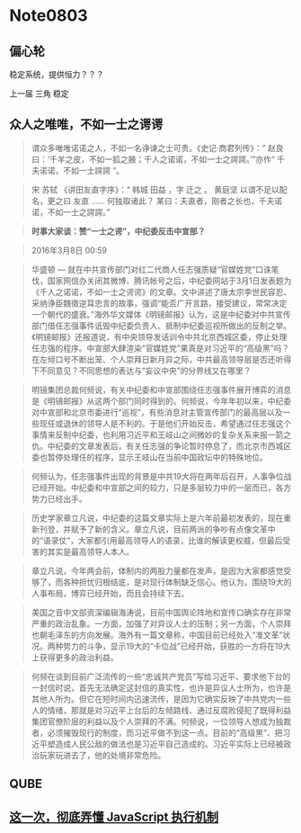 # Note0803




## 偏心轮

稳定系统，提供恒力？？？

上一届 三角 稳定



## 众人之唯唯，不如一士之谔谔


>谓众多唯唯诺诺之人，不如一名诤谏之士可贵。《史记·商君列传》：“ 赵良 曰：‘千羊之皮，不如一狐之腋；千人之诺诺，不如一士之諤諤。’”亦作“ 千夫诺诺，不如一士諤諤 ”。 

>宋 苏轼 《讲田友直字序》：“ 韩城 田益 ，字 迁之 。 黄庭坚 以谓不足以配名，更之曰 友直 …… 何独取诸此？ 某曰：夫直者，刚者之长也，千夫诺诺，不如一士之諤諤。”

>**时事大家谈：赞“一士之谔”，中纪委反击中宣部？**

>2016年3月8日 00:59

>华盛顿 — 
就在中共宣传部门对红二代商人任志强质疑“官媒姓党”口诛笔伐，国家网信办关闭其微博、腾讯帐号之后，中纪委网站于3月1日发表题为《千人之诺诺，不如一士之谔谔》的文章。文中讲述了唐太宗李世民容忍、采纳诤臣魏徵逆耳忠言的故事，强调“能否广开言路，接受建议，常常决定一个朝代的盛衰。”海外华文媒体《明镜邮报》认为，这是中纪委对中共宣传部门借任志强事件诋毁中纪委负责人、抵制中纪委巡视所做出的反制之举。《明镜邮报》还报道说，有中央领导发话训令中共北京西城区委，停止处理任志强的程序。中宣部大肆渲染“官媒姓党”果真是对习近平的“高级黑”吗？在左倾口号不断出笼、个人崇拜日新月异之际，中共最高领导层是否还听得下不同意见？不同思想的表达与“妄议中央”的分界线又在哪里？

>明镜集团总裁何频说，有关中纪委和中宣部围绕任志强事件展开博弈的消息是《明镜邮报》从这两个部门同时得到的。何频说，今年年初以来，中纪委对中宣部和北京市委进行“巡视”，有些消息对主管宣传部门的最高层以及一些现任或退休的领导人是不利的。于是他们开始反击，希望通过任志强这个事情来反制中纪委，也利用习近平和王岐山之间微妙的复杂关系来报一箭之仇。中纪委的文章发表后，有关任志强的争论暂时停息了，而北京市西城区委也暂停处理任的程序，显示王岐山在当前中国政坛中的特殊地位。

>何频认为，任志强事件出现的背景是中共19大将在两年后召开，人事争位战已经开始。中纪委和中宣部之间的较力，只是多层较力中的一层而已，各方势力已经出手。

>历史学家章立凡说，中纪委的这篇文章实际上是六年前最初发表的，现在重新刊登，并赋予了新的含义。章立凡说，目前两派的争吵有点像文革中的“语录仗”，大家都引用最高领导人的语录，比谁的解读更权威，但最后受害的其实是最高领导人本人。

>章立凡说，今年两会前，体制内的两股力量都在发声，是因为大家都感觉受够了，而各种担忧归根结底，是对现行体制缺乏信心。他认为，围绕19大的人事布局，博弈已经开始，而且会持续下去。

>美国之音中文部资深编辑海涛说，目前中国舆论阵地和宣传口确实存在非常严重的政治乱象。一方面，加强了对异议人士的压制；另一方面，个人崇拜也朝毛泽东的方向发展。海外有一篇文章称，中国目前已经处入“准文革”状况。两种势力的斗争，显示19大的“卡位战”已经开始，获胜的一方将在19大上获得更多的政治利益。

>何频在谈到目前广泛流传的一些“忠诚共产党员”写给习近平、要求他下台的一封信时说，首先无法确定这封信的真实性，也许是异议人士所为，也许是其他人所为。但它在短时间内迅速流传，是因为它确实反映了中共党内一些人的情绪，那就是对习近平上台后的左倾路线、通过反腐败侵犯了既得利益集团官僚阶层的利益以及个人崇拜的不满。何频说，一位领导人想成为独裁者，必须摧毁现行的制度，而习近平做不到这一点。目前的“高级黑”、把习近平塑造成人民公敌的做法也是习近平自己造成的。习近平实际上已经被政治玩家玩进去了，他的处境非常危险。


## QUBE


## [这一次，彻底弄懂 JavaScript 执行机制](https://juejin.im/post/59e85eebf265da430d571f89)


